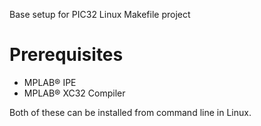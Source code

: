 Base setup for PIC32 Linux Makefile project

# Prerequisites
* MPLAB® IPE
* MPLAB® XC32 Compiler

Both of these can be installed from command line in Linux.
